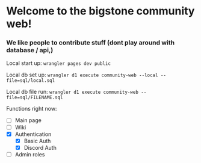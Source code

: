 # Welcome to the bigstone community web!
### We like people to contribute stuff (dont play around with database / api,)

Local start up:
```wrangler pages dev public```

Local db set up:
```wrangler d1 execute community-web --local --file=sql/local.sql```

Local db file run:
```wrangler d1 execute community-web --file=sql/FILENAME.sql```


Functions right now:
- [ ] Main page
- [ ] Wiki
- [x] Authentication
    - [x] Basic Auth
    - [x] Discord Auth
- [ ] Admin roles

